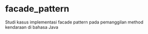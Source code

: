 # facade_pattern
Studi kasus implementasi facade pattern pada pemanggilan method kendaraan di bahasa Java
